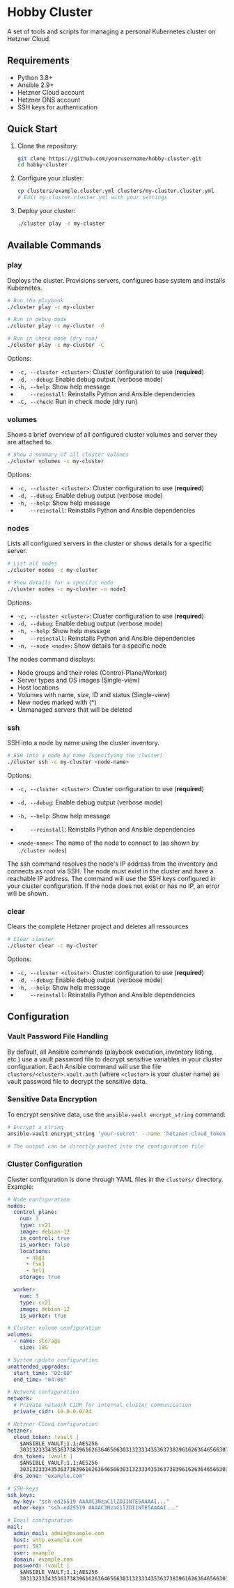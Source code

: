 # Hobby Cluster

A set of tools and scripts for managing a personal Kubernetes cluster on Hetzner Cloud.

## Requirements

- Python 3.8+
- Ansible 2.9+
- Hetzner Cloud account
- Hetzner DNS account
- SSH keys for authentication

## Quick Start

1. Clone the repository:
   ```bash
   git clone https://github.com/yourusername/hobby-cluster.git
   cd hobby-cluster
   ```

2. Configure your cluster:
   ```bash
   cp clusters/example.cluster.yml clusters/my-cluster.cluster.yml
   # Edit my-cluster.cluster.yml with your settings
   ```

3. Deploy your cluster:
   ```bash
   ./cluster play -c my-cluster
   ```

## Available Commands

### play
Deploys the cluster. Provisions servers, configures base system and installs Kubernetes.

```bash
# Run the playbook
./cluster play -c my-cluster

# Run in debug mode
./cluster play -c my-cluster -d

# Run in check mode (dry run)
./cluster play -c my-cluster -C
```

Options:
- `-c, --cluster <cluster>`: Cluster configuration to use (**required**)
- `-d, --debug`: Enable debug output (verbose mode)
- `-h, --help`: Show help message
- `    --reinstall`: Reinstalls Python and Ansible dependencies
- `-C, --check`: Run in check mode (dry run)

### volumes
Shows a brief overview of all configured cluster volumes and server they are attached to.

```bash
# Show a summary of all cluster volumes
./cluster volumes -c my-cluster
```

Options:
- `-c, --cluster <cluster>`: Cluster configuration to use (**required**)
- `-d, --debug`: Enable debug output (verbose mode)
- `-h, --help`: Show help message
- `    --reinstall`: Reinstalls Python and Ansible dependencies

### nodes
Lists all configured servers in the cluster or shows details for a specific server.

```bash
# List all nodes
./cluster nodes -c my-cluster

# Show details for a specific node
./cluster nodes -c my-cluster -n node1
```

Options:
- `-c, --cluster <cluster>`: Cluster configuration to use (**required**)
- `-d, --debug`: Enable debug output (verbose mode)
- `-h, --help`: Show help message
- `    --reinstall`: Reinstalls Python and Ansible dependencies
- `-n, --node <node>`: Show details for a specific node

The nodes command displays:
- Node groups and their roles (Control-Plane/Worker)
- Server types and OS images (Single-view)
- Host locations
- Volumes with name, size, ID and status (Single-view)
- New nodes marked with (*)
- Unmanaged servers that will be deleted

### ssh
SSH into a node by name using the cluster inventory.

```bash
# SSH into a node by name (specifying the cluster)
./cluster ssh -c my-cluster <node-name>
```

Options:
- `-c, --cluster <cluster>`: Cluster configuration to use (**required**)
- `-d, --debug`: Enable debug output (verbose mode)
- `-h, --help`: Show help message
- `    --reinstall`: Reinstalls Python and Ansible dependencies

- `<node-name>`: The name of the node to connect to (as shown by `./cluster nodes`)

The ssh command resolves the node's IP address from the inventory and connects as root via SSH. The node must exist in the cluster and have a reachable IP address. The command will use the SSH keys configured in your cluster configuration. If the node does not exist or has no IP, an error will be shown.

### clear
Clears the complete Hetzner project and deletes all ressources

```bash
# Clear cluster
./cluster clear -c my-cluster
```

Options:
- `-c, --cluster <cluster>`: Cluster configuration to use (**required**)
- `-d, --debug`: Enable debug output (verbose mode)
- `-h, --help`: Show help message
- `    --reinstall`: Reinstalls Python and Ansible dependencies

## Configuration

### Vault Password File Handling

By default, all Ansible commands (playbook execution, inventory listing, etc.) use a vault password file to decrypt sensitive variables in your cluster configuration.
Each Ansible command will use the file `clusters/<cluster>.vault.auth` (where `<cluster>` is your cluster name) as vault password file to decrypt the sensitive data.

### Sensitive Data Encryption

To encrypt sensitive data, use the `ansible-vault encrypt_string` command:

```bash
# Encrypt a string
ansible-vault encrypt_string 'your-secret' --name 'hetzner.cloud_token' --vault-password-file 'clusters/my-cluster.vault.auth'

# The output can be directly pasted into the configuration file
```

### Cluster Configuration

Cluster configuration is done through YAML files in the `clusters/` directory. Example:

```yaml
# Node configuration
nodes:
  control_plane:
    num: 3
    type: cx21
    image: debian-12
    is_control: true
    is_worker: false
    locations:
      - nbg1
      - fsn1
      - hel1
    storage: true

  worker:
    num: 3
    type: cx21
    image: debian-12
    is_worker: true

# Cluster volume configuration
volumes:
  - name: storage
    size: 10G

# System update configuration
unattended_upgrades:
  start_time: "02:00"
  end_time: "04:00"

# Network configuration
network:
  # Private network CIDR for internal cluster communication
  private_cidr: 10.0.0.0/24

# Hetzner Cloud configuration
hetzner:
  cloud_token: !vault |
    $ANSIBLE_VAULT;1.1;AES256
    303132333435363738396162636465663031323334353637383961626364656630313233343536373839616263646566
  dns_token: !vault |
    $ANSIBLE_VAULT;1.1;AES256
    303132333435363738396162636465663031323334353637383961626364656630313233343536373839616263646566
  dns_zone: "example.com"

# SSH-keys
ssh_keys:
  my-key: "ssh-ed25519 AAAAC3NzaC1lZDI1NTE5AAAAI..."
  other-key: "ssh-ed25519 AAAAC3NzaC1lZDI1NTE5AAAAI..."

# Email configuration
mail:
  admin_mail: admin@example.com
  host: smtp.example.com
  port: 587
  user: example
  domain: example.com
  password: !vault |
    $ANSIBLE_VAULT;1.1;AES256
    303132333435363738396162636465663031323334353637383961626364656630313233343536373839616263646566
```
